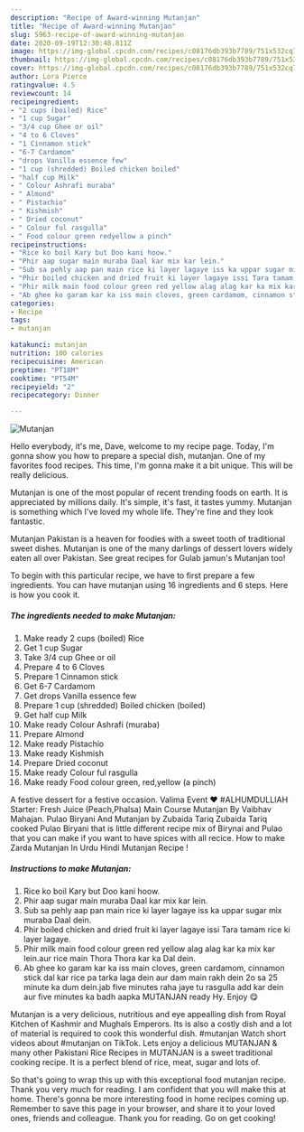 ```yaml
---
description: "Recipe of Award-winning Mutanjan"
title: "Recipe of Award-winning Mutanjan"
slug: 5963-recipe-of-award-winning-mutanjan
date: 2020-09-19T12:30:48.811Z
image: https://img-global.cpcdn.com/recipes/c08176db393b7789/751x532cq70/mutanjan-recipe-main-photo.jpg
thumbnail: https://img-global.cpcdn.com/recipes/c08176db393b7789/751x532cq70/mutanjan-recipe-main-photo.jpg
cover: https://img-global.cpcdn.com/recipes/c08176db393b7789/751x532cq70/mutanjan-recipe-main-photo.jpg
author: Lora Pierce
ratingvalue: 4.5
reviewcount: 14
recipeingredient:
- "2 cups (boiled) Rice"
- "1 cup Sugar"
- "3/4 cup Ghee or oil"
- "4 to 6 Cloves"
- "1 Cinnamon stick"
- "6-7 Cardamom"
- "drops Vanilla essence few"
- "1 cup (shredded) Boiled chicken boiled"
- "half cup Milk"
- " Colour Ashrafi muraba"
- " Almond"
- " Pistachio"
- " Kishmish"
- " Dried coconut"
- " Colour ful rasgulla"
- " Food colour green redyellow a pinch"
recipeinstructions:
- "Rice ko boil Kary but Doo kani hoow."
- "Phir aap sugar main muraba Daal kar mix kar lein."
- "Sub sa pehly aap pan main rice ki layer lagaye iss ka uppar sugar mix muraba Daal dein."
- "Phir boiled chicken and dried fruit ki layer lagaye issi Tara tamam rice ki layer lagaye."
- "Phir milk main food colour green red yellow alag alag kar ka mix kar lein.aur rice main Thora Thora kar ka Dal dein."
- "Ab ghee ko garam kar ka iss main cloves, green cardamom, cinnamon stick dal kar rice pa tarka laga dein aur dam main rakh dein 2o sa 25 minute ka dum dein.jab five minutes raha jaye tu rasgulla add kar dein aur five minutes ka badh aapka MUTANJAN ready Hy. Enjoy 😋"
categories:
- Recipe
tags:
- mutanjan

katakunci: mutanjan 
nutrition: 100 calories
recipecuisine: American
preptime: "PT18M"
cooktime: "PT54M"
recipeyield: "2"
recipecategory: Dinner

---
```



![Mutanjan](https://img-global.cpcdn.com/recipes/c08176db393b7789/751x532cq70/mutanjan-recipe-main-photo.jpg)

Hello everybody, it's me, Dave, welcome to my recipe page. Today, I'm gonna show you how to prepare a special dish, mutanjan. One of my favorites food recipes. This time, I'm gonna make it a bit unique. This will be really delicious.

Mutanjan is one of the most popular of recent trending foods on earth. It is appreciated by millions daily. It's simple, it's fast, it tastes yummy. Mutanjan is something which I've loved my whole life. They're fine and they look fantastic.

Mutanjan Pakistan is a heaven for foodies with a sweet tooth of traditional sweet dishes. Mutanjan is one of the many darlings of dessert lovers widely eaten all over Pakistan. See great recipes for Gulab jamun&#39;s Mutanjan too!


To begin with this particular recipe, we have to first prepare a few ingredients. You can have mutanjan using 16 ingredients and 6 steps. Here is how you cook it.

<!--inarticleads1-->

##### The ingredients needed to make Mutanjan:

1. Make ready 2 cups (boiled) Rice
1. Get 1 cup Sugar
1. Take 3/4 cup Ghee or oil
1. Prepare 4 to 6 Cloves
1. Prepare 1 Cinnamon stick
1. Get 6-7 Cardamom
1. Get drops Vanilla essence few
1. Prepare 1 cup (shredded) Boiled chicken (boiled)
1. Get half cup Milk
1. Make ready  Colour Ashrafi (muraba)
1. Prepare  Almond
1. Make ready  Pistachio
1. Make ready  Kishmish
1. Prepare  Dried coconut
1. Make ready  Colour ful rasgulla
1. Make ready  Food colour green, red,yellow (a pinch)


A festive dessert for a festive occasion. Valima Event ❤️ #ALHUMDULLIAH Starter: Fresh Juice (Peach,Phalsa) Main Course Mutanjan By Vaibhav Mahajan. Pulao Biryani And Mutanjan by Zubaida Tariq Zubaida Tariq cooked Pulao Biryani that is little different recipe mix of Birynai and Pulao that you can make if you want to have spices with all recice. How to make Zarda Mutanjan In Urdu Hindi Mutanjan Recipe ! 

<!--inarticleads2-->

##### Instructions to make Mutanjan:

1. Rice ko boil Kary but Doo kani hoow.
1. Phir aap sugar main muraba Daal kar mix kar lein.
1. Sub sa pehly aap pan main rice ki layer lagaye iss ka uppar sugar mix muraba Daal dein.
1. Phir boiled chicken and dried fruit ki layer lagaye issi Tara tamam rice ki layer lagaye.
1. Phir milk main food colour green red yellow alag alag kar ka mix kar lein.aur rice main Thora Thora kar ka Dal dein.
1. Ab ghee ko garam kar ka iss main cloves, green cardamom, cinnamon stick dal kar rice pa tarka laga dein aur dam main rakh dein 2o sa 25 minute ka dum dein.jab five minutes raha jaye tu rasgulla add kar dein aur five minutes ka badh aapka MUTANJAN ready Hy. Enjoy 😋


Mutanjan is a very delicious, nutritious and eye appealling dish from Royal Kitchen of Kashmir and Mughals Emperors. Its is also a costly dish and a lot of material is required to cook this wonderful dish. #mutanjan Watch short videos about #mutanjan on TikTok. Lets enjoy a delicious MUTANJAN &amp; many other Pakistani Rice Recipes in MUTANJAN is a sweet traditional cooking recipe. It is a perfect blend of rice, meat, sugar and lots of. 

So that's going to wrap this up with this exceptional food mutanjan recipe. Thank you very much for reading. I am confident that you will make this at home. There's gonna be more interesting food in home recipes coming up. Remember to save this page in your browser, and share it to your loved ones, friends and colleague. Thank you for reading. Go on get cooking!
